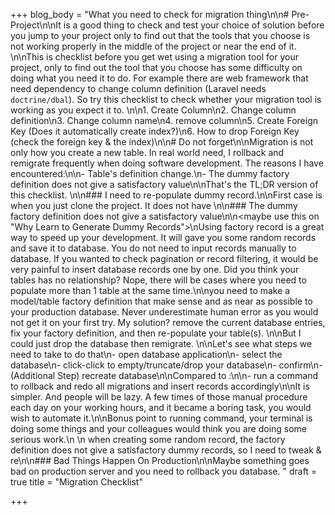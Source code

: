 +++
blog_body = "What you need to check for migration thing\n\n# Pre-Project\n\nIt is a good thing to check and test your choice of solution before you jump to your project only to find out that the tools that you choose is not working properly in the middle of the project or near the end of it. \n\nThis is checklist before you get wet using a migration tool for your project, only to find out the tool that you choose has some difficulty on doing what you need it to do. For example there are web framework that need dependency to change column definition (Laravel needs `doctrine/dbal`). So try this checklist to check whether your migration tool is working as you expect it to. \n\n1. Create Column\n2. Change column definition\n3. Change column name\n4. remove column\n5. Create Foreign Key (Does it automatically create index?)\n6. How to drop Foreign Key (check the foreign key & the index)\n\n# Do not forget\n\nMigration is not  only how you create a new table. In real world need, I rollback and remigrate frequently when doing software development. The reasons I have encountered:\n\n- Table's definition change.\n- The dummy factory definition does not give a satisfactory value\n\nThat's the TL;DR version of this checklist. \n\n### I  need to re-populate dummy record.\n\nFirst case is when you just clone the project. It does not have \n\n### The dummy factory definition does not give a satisfactory value\n\n<maybe use this on \"Why Learn to Generate Dummy Records\">\nUsing factory record is a great way to speed up your development. It will gave you some random records and save it to database. You do not need to input records manually to database. If you wanted to check pagination or record filtering, it would be very painful to insert database records one by one. Did you think your tables has no relationship? Nope, there will be cases where you need to populate more than 1 table at the same time.\n\nyou need to make a model/table factory definition that make sense and as near as possible to your production database. Never underestimate human error as you would not get it on your first try. My solution? remove the current database entries, fix your factory definition, and then re-populate your table(s). \n\nBut I could just drop the database then remigrate. \n\nLet's see what steps we need to take to do that\n- open database application\n- select the database\n- click-click to empty/truncate/drop your database\n- confirm\n- (Additional Step) recreate database\n\nCompared to :\n\n- run a command to rollback and redo all migrations and insert records accordingly\n\nIt is simpler. And people will be lazy. A few times of those manual procedure each day on your working hours, and it became a boring task, you would wish to automate it.\n\nBonus point to running command, your terminal is doing some things and your colleagues would think you are doing some serious work.\n \n when creating some random record, the factory definition does not give a satisfactory dummy records, so I need to tweak & re\n\n### Bad Things Happen On Production\n\nMaybe something goes bad on production server and you need to rollback you database. "
draft = true
title = "Migration Checklist"

+++
